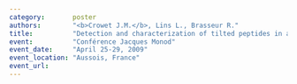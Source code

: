 ```yaml
---
category:       poster
authors:        "<b>Crowet J.M.</b>, Lins L., Brasseur R."
title:          "Detection and characterization of tilted peptides in amyloid proteins"
event:          "Conférence Jacques Monod"
event_date:     "April 25-29, 2009"
event_location: "Aussois, France"
event_url:
---
```

